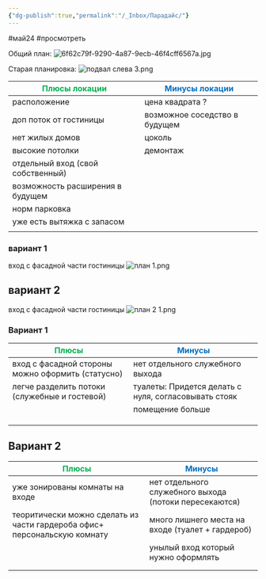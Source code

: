 ```yaml
---
{"dg-publish":true,"permalink":"/_Inbox/Парадайс/"}
---
```


#май24 #просмотреть 

Общий план: 
![6f62c79f-9290-4a87-9ecb-46f4cff6567a.jpg](/img/user/Inbox/6f62c79f-9290-4a87-9ecb-46f4cff6567a.jpg)

Старая планировка: 
![подвал слева 3.png](/img/user/Inbox/%D0%BF%D0%BE%D0%B4%D0%B2%D0%B0%D0%BB%20%D1%81%D0%BB%D0%B5%D0%B2%D0%B0%203.png)


| <font color="#00b050">Плюсы локации</font> | <font color="#0070c0">Минусы локации</font> |
| ------------------------------------------ | ------------------------------------------- |
| расположение                               | цена квадрата ?                             |
| доп поток от гостиницы                     | возможное соседство в будущем               |
| нет жилых домов                            | цоколь                                      |
| высокие потолки                            | демонтаж                                    |
| отдельный вход (свой собственный)          |                                             |
| возможность расширения в будущем           |                                             |
| норм парковка                              |                                             |
| уже есть вытяжка с запасом                 |                                             |
|                                            |                                             |

### вариант 1
вход с фасадной части гостиницы
![план 1.png](/img/user/Inbox/%D0%BF%D0%BB%D0%B0%D0%BD%201.png)

## вариант 2
вход с фасадной части гостиницы
![план 2 1.png](/img/user/Inbox/%D0%BF%D0%BB%D0%B0%D0%BD%202%201.png)

### Вариант 1 

| <font color="#00b050">Плюсы</font>                | <font color="#0070c0">Минусы</font>                  |
| ------------------------------------------------- | ---------------------------------------------------- |
| вход с фасадной стороны можно оформить (статусно) | нет отдельного служебного выхода                     |
| легче разделить потоки (служебные и гостевой)     | туалеты: Придется делать с нуля, согласовывать стояк |
|                                                   | помещение больше                                     |
|                                                   |                                                      |
|                                                   |                                                      |
|                                                   |                                                      |

## Вариант 2

| <font color="#00b050">Плюсы</font>                                        | <font color="#0070c0">Минусы</font>                    |
| ------------------------------------------------------------------------- | ------------------------------------------------------ |
| уже зонированы комнаты на входе                                           | нет отдельного служебного выхода (потоки пересекаются) |
| теоритически можно сделать из части гардероба офис+ персональскую комнату | много лишнего места на входе (туалет + гардероб)       |
|                                                                           | унылый вход который нужно оформлять                    |
|                                                                           |                                                        |
|                                                                           |                                                        |
